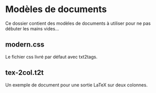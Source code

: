 Modèles de documents
====================

Ce dossier contient des modèles de documents à utiliser pour ne pas débuter les
mains vides...


modern.css
----------
Le fichier css livré par défaut avec txt2tags.


tex-2col.t2t
------------
Un exemple de document pour une sortie LaTeX sur deux colonnes.


